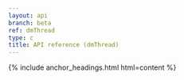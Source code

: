 ```yaml
---
layout: api
branch: beta
ref: dmThread
type: c
title: API reference (dmThread)
---
```

{% include anchor_headings.html html=content %}